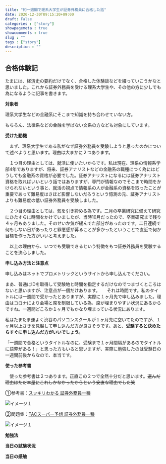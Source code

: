 ```yaml
---
title: "約一週間で理系大学生が証券外務員に合格した話"
date: 2020-12-30T09:15:20+09:00
draft: False
categories : ["story"]
showpagemeta : true
showcomments : true
slug : ""
tags : ["story"]
description : ""
---
```




## **合格体験記**

たまには、経済史の要約だけでなく、合格した体験談などを綴っていこうかなと思いました。これから証券外務員を受ける理系大学生や、その他の方に少しでも為になるように記事を書きます。

**対象者**

理系大学生などの金融系にそこまで知識を持ち合わせていない方。

もちろん、法律系などの金融を学ばない文系の方なども対象にしています。

**受けた動機**

　まず、理系大学生である私がなぜ証券外務員を受験しようと思ったのかについて述べようと思います。理由は大まかに２つあります。

　１つ目の理由としては、就活に使いたいからです。私は現在、理系の情報系学部4年でありますが、将来、証券アナリストなどの金融系の職種につく為にはどうしても金融系の資格が必要でした。証券アナリストになるには証券アナリスト資格を取ればいいという話ではありますが、専門が情報なのでそこまで時間をかけられないという事と、就活の視点で情報系の人が金融系の資格を取ったことが重要であって難易度はさほど影響しないだろうという憶測の元、証券アナリストよりも難易度の低い証券外務員を受験しました。

　２つ目の理由としては、気を引き締める為です。二月の卒業研究に備えて研究にひたすらに時間をかけていましたが、当時10月だったので、卒業研究まで残り４ヶ月もありました。そのせいか気が緩んでた部分があったのです。二日連続で何もしない日があったりと罪悪感が募ることが多かったということで直近で何か目標を作った方がいいと考えました。

　以上の理由から、いつでも受験できるという特徴をもつ証券外務員を受験することを決心しました。

**申し込み方法と注意点**

申し込みはネットでプロメトリックというサイトから申し込んでください。

まあ、普通にIDを取得して受験地と時間を指定するだけなのでつまづくところはないと思いますが、注意点が一個だけあります。
　
それは時間です。私のタイトルには一週間で受かったとありますが、実際に１ヶ月先で申し込みました。理由はコロナにより会場と席を制限している為、席が埋まりやすい状況にあるからですね。一週間どころか１ヶ月でもかなり埋まっている状況にあります。

私はたまたま運よく渋谷のパソコンスクールが１ヶ月先に空いてたのですが、１ヶ月以上さきを見越して申し込んだ方が良さそうです。あと、**受験すると決めたらすぐに申し込んだ方がいいでしょう。**

「一週間で合格というタイトルなのに、受験まで１ヶ月間隔があるのでタイトルに語弊がある！」と思った方もいると思いますが、実際に勉強したのは受験日の一週間前後からなので、本当です。

**使った参考書**

　使った参考書は２つあります。正直この２つで全然十分だと思います。~~選んだ理由はただ本屋にこれしかなかったからという安直な理由でした笑~~

①参考書：[スッキリわかる 証券外務員一種](https://www.amazon.co.jp/%E3%82%B9%E3%83%83%E3%82%AD%E3%83%AA%E3%82%8F%E3%81%8B%E3%82%8B-%E8%A8%BC%E5%88%B8%E5%A4%96%E5%8B%99%E5%93%A1%E4%B8%80%E7%A8%AE-2020-2021%E5%B9%B4-%E3%82%B9%E3%83%83%E3%82%AD%E3%83%AA%E3%82%8F%E3%81%8B%E3%82%8B%E3%82%B7%E3%83%AA%E3%83%BC%E3%82%BA-%E5%B8%8C%E7%BE%8E%E5%AD%90/dp/481328874X/ref=zg_bs_2132743051_16?_encoding=UTF8&psc=1&refRID=T6VRR2Q8BCZE5YFDEN2K)

![イメージ１](https://kato-sotaro.github.io/blog/photo/12_30_2020.png "サンプル")

②問題集：[TACスーパー予想 証券外務員一種 ](https://www.amazon.co.jp/2020-2021%E5%B9%B4%E8%A9%A6%E9%A8%93%E3%82%92%E3%81%82%E3%81%A6%E3%82%8B-TAC%E3%82%B9%E3%83%BC%E3%83%91%E3%83%BC%E4%BA%88%E6%83%B3-%E8%A8%BC%E5%88%B8%E5%A4%96%E5%8B%99%E5%93%A1%E4%B8%80%E7%A8%AE-TAC%E8%A8%BC%E5%88%B8%E5%A4%96%E5%8B%99%E5%93%A1%E8%AC%9B%E5%BA%A7/dp/4813288723/ref=zg_bs_2132743051_4?_encoding=UTF8&psc=1&refRID=T6VRR2Q8BCZE5YFDEN2K)

![イメージ１](https://kato-sotaro.github.io/blog/photo/12_30_2_2020.png "サンプル")

**勉強法**
　
　


**当日の試験状況**

**当日の感触**